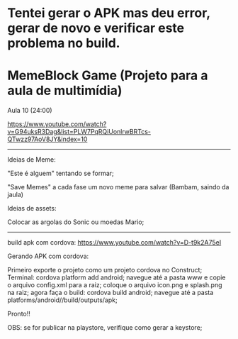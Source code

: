 # Tentei gerar o APK mas deu error, gerar de novo e verificar este problema no build.

# MemeBlock Game (Projeto para a aula de multimídia)

Aula 10 (24:00)

https://www.youtube.com/watch?v=G94uksR3Dag&list=PLW7PqRQiUonlrwBRTcs-QTwzz97AoV8JY&index=10

--------------------------------------------------
Ideias de Meme:

"Este é alguem" tentando se formar;

"Save Memes" a cada fase um novo meme para salvar (Bambam, saindo da jaula)

Ideias de assets:

Colocar as argolas do Sonic ou moedas Mario;

---------------------------------------------------

build apk com cordova:
https://www.youtube.com/watch?v=D-t9k2A75eI

Gerando APK com cordova:

Primeiro exporte o projeto como um projeto cordova no Construct;
Terminal: cordova platform add android;
navegue até a pasta www e copie o arquivo config.xml para a raiz;
coloque o arquivo icon.png e splash.png na raiz;
agora faça o build: cordova build android;
navegue até a pasta platforms/android//build/outputs/apk;

Pronto!!



OBS: se for publicar na playstore, verifique como gerar a keystore;
